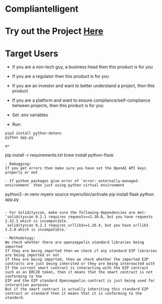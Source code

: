 # Compliantelligent

# Try out the Project [Here](https://app.aiapocalypto.com/compliant)

# Target Users
- If you are a non-tech guy, a business head then this product is for you
- If you are a regulator then this product is for you
- If you are an investor and want to better understand a project, then this product
- If you are a platform and want to ensure compliance/self-compliance between projects, then this product is for you
 

- Set .env variables
- Run:
```pip3 install flask openai==0.28 python-dotenv
pip3 install python-dotenv
python app.py```

or

```
pip install -r requirements.txt
brew install python-flask
```
- Debugging:
If you get errors then make sure you have set the OpenAI API keys properly or not

- If python packages give error of `error: externally-managed-environment` then just using python virtual environment
```
python3 -m venv myenv
source myenv/bin/activate
pip install flask
python app.py
```

- For Solidityscan, make sure the following dependencies are met:
`solidityscan 0.2.1 requires requests==2.30.0, but you have requests 2.32.3 which is incompatible.`
`solidityscan 0.2.1 requires urllib3==1.26.4, but you have urllib3 2.3.0 which is incompatible.`

- Methodology:
We check whether there are openzeppelin standard libraries being imported
If they are being imported then we check if any standard EIP libraries are being imported or not
If they are being imported, then we check whether the imported EIP contracts are just being inherited or they are being intereacted with
If the current smart contract is interacting with the EIP contract such as an ERC20 token, then it means that the smart contract is not conforming to the 
EIP and the EIP standard Openzeppelin contract is just being used for interaction purposes
But if the smart contract is actually inheriting this standard EIP contract or standard then it means that it is conforming to the standard.